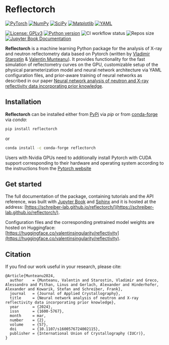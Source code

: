 # Reflectorch

[![PyTorch](https://img.shields.io/badge/PyTorch-%23EE4C2C.svg?style=for-the-badge&logo=PyTorch&logoColor=white)](https://pytorch.org/)
[![NumPy](https://img.shields.io/badge/numpy-%23013243.svg?style=for-the-badge&logo=numpy&logoColor=white)](https://numpy.org/)
[![SciPy](https://img.shields.io/badge/SciPy-%230C55A5.svg?style=for-the-badge&logo=scipy&logoColor=%white)](https://scipy.org/)
[![Matplotlib](https://img.shields.io/badge/Matplotlib-%23ffffff.svg?style=for-the-badge&logo=Matplotlib&logoColor=black)](https://matplotlib.org/)
[![YAML](https://img.shields.io/badge/yaml-%23ffffff.svg?style=for-the-badge&logo=yaml&logoColor=151515)](https://yaml.org/)

[![License: GPLv3](https://img.shields.io/badge/License-GPLv3-blue.svg)](https://www.gnu.org/licenses/gpl-3.0)
[![Python version](https://img.shields.io/badge/python-3.7%7C3.8%7C3.9%7C3.10%7C3.11%7C3.12-blue.svg)](https://www.python.org/)
![CI workflow status](https://github.com/schreiber-lab/reflectorch/actions/workflows/ci.yml/badge.svg)
![Repos size](https://img.shields.io/github/repo-size/schreiber-lab/reflectorch)
[![Jupyter Book Documentation](https://jupyterbook.org/badge.svg)](https://schreiber-lab.github.io/reflectorch/)
<!-- [![Code style: Ruff](https://img.shields.io/endpoint?url=https://raw.githubusercontent.com/astral-sh/ruff/main/assets/badge/v2.json)](https://github.com/astral-sh/ruff) -->


**Reflectorch** is a machine learning Python package for the analysis of X-ray and neutron reflectometry data based on Pytorch (written by [Vladimir Starostin](https://github.com/StarostinV/) & [Valentin Munteanu](https://github.com/valentinsingularity)). It provides functionality for the fast simulation of reflectometry curves on the GPU, customizable setup of the physical parameterization model and neural network architecture via YAML configuration files, and prior-aware training of neural networks as described in our paper [Neural network analysis of neutron and X-ray reflectivity data incorporating prior knowledge](https://doi.org/10.1107/S1600576724002115).

## Installation

**Reflectorch** can be installed either from [PyPi](https://pypi.org/project/reflectorch/) via *pip* or from [conda-forge](https://anaconda.org/conda-forge/reflectorch/) via *conda*:

```bash
pip install reflectorch
```

or

```bash
conda install -c conda-forge reflectorch
```

Users with Nvidia GPUs need to additionally install Pytorch with CUDA support corresponding to their hardware and operating system according to the instructions from the [Pytorch website](https://pytorch.org/get-started/locally/)

## Get started

The full documentation of the package, containing tutorials and the API reference, was built with [Jupyter Book](https://jupyterbook.org/) and [Sphinx](https://www.sphinx-doc.org) and it is hosted at the address: [https://schreiber-lab.github.io/reflectorch/](https://schreiber-lab.github.io/reflectorch/).

Configuration files and the corresponding pretrained model weights are hosted on Huggingface: [https://huggingface.co/valentinsingularity/reflectivity](https://huggingface.co/valentinsingularity/reflectivity).

<!-- We provide an interactive Google Colab notebook for exploring the basic functionality of the package: [![Explore reflectorch in Colab](https://colab.research.google.com/assets/colab-badge.svg)](https://colab.research.google.com/github/vmunteanu/reflectorch/blob/master/explore_reflectorch.ipynb)<br> -->


## Citation
If you find our work useful in your research, please cite:
```
@Article{Munteanu2024,
  author    = {Munteanu, Valentin and Starostin, Vladimir and Greco, Alessandro and Pithan, Linus and Gerlach, Alexander and Hinderhofer, Alexander and Kowarik, Stefan and Schreiber, Frank},
  journal   = {Journal of Applied Crystallography},
  title     = {Neural network analysis of neutron and X-ray reflectivity data incorporating prior knowledge},
  year      = {2024},
  issn      = {1600-5767},
  month     = mar,
  number    = {2},
  volume    = {57},
  doi       = {10.1107/s1600576724002115},
  publisher = {International Union of Crystallography (IUCr)},
}
```